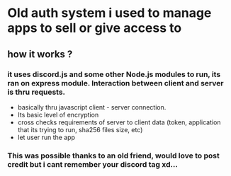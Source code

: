 # Old auth system i used to manage apps to sell or give access to

## how it works ?

### it uses discord.js and some other Node.js modules to run, its ran on express module. Interaction between client and server is thru requests.

- basically thru javascript client - server connection. 
- Its basic level of encryption
- cross checks requirements of server to client data (token, application that its trying to run, sha256 files size, etc)
- let user run the app


### This was possible thanks to an old friend, would love to post credit but i cant remember your discord tag xd...
